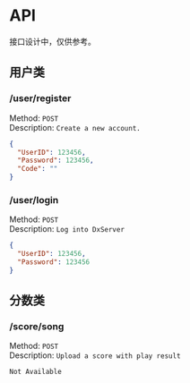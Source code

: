 # API
接口设计中，仅供参考。

## 用户类

### /user/register
Method: `POST`  
Description: `Create a new account.`
```json
{
  "UserID": 123456,
  "Password": 123456,
  "Code": ""
}
```

### /user/login
Method: `POST`  
Description: `Log into DxServer` 
```json
{
  "UserID": 123456,
  "Password": 123456
}
```

## 分数类

### /score/song
Method: `POST`  
Description: `Upload a score with play result` 
```
Not Available
```